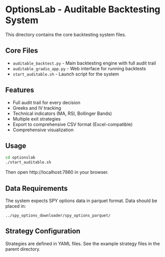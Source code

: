# OptionsLab - Auditable Backtesting System

This directory contains the core backtesting system files.

## Core Files

- `auditable_backtest.py` - Main backtesting engine with full audit trail
- `auditable_gradio_app.py` - Web interface for running backtests
- `start_auditable.sh` - Launch script for the system

## Features

- Full audit trail for every decision
- Greeks and IV tracking
- Technical indicators (MA, RSI, Bollinger Bands)
- Multiple exit strategies
- Export to comprehensive CSV format (Excel-compatible)
- Comprehensive visualization

## Usage

```bash
cd optionslab
./start_auditable.sh
```

Then open http://localhost:7860 in your browser.

## Data Requirements

The system expects SPY options data in parquet format. Data should be placed in:
```
../spy_options_downloader/spy_options_parquet/
```

## Strategy Configuration

Strategies are defined in YAML files. See the example strategy files in the parent directory.